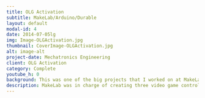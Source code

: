 ```yaml
---
title: OLG Activation
subtitle: MakeLab/Arduino/Durable 
layout: default
modal-id: 4
date: 2014-07-05lg
img: Image-OLGActivation.jpg
thumbnail: CoverImage-OLGActivation.jpg
alt: image-alt
project-date: Mechatronics Engineering
client: OLG Activation
category: Complete
youtube_h: 0
background: This was one of the big projects that I worked on at MakeLab. OLG wanted an activation trailer that has three physical video games for the PanAm Games. The trailer traveled all over Ontario for 2 months and thousands of people experienced the game.
description: MakeLab was in charge of creating three video game controllers. The three games were Relay, Kayak, and a Hand Cycle. I started halfway through the project timeline, so I was mainly working on the sensor embedding to the physical parts and interfacing with a PC to send keyboard commands. We used various sensors such as pressure pads, Piezo sensors, reed switches and gyroscopes to make custom game controllers. Individual game controllers were connected to data acquisition boards (Arduino based boards) and sent keyboard presses to the PC as a HID device. It was a fun project and the main challenges were to create a unique solution that is intuitive and extremely durable. I never worked on a piece of publicly used technology before and I learnt a lot about engineering design choices on how to make things durable, because if there are (roughly) 5000 random people using this for a game and they are excited, I guarantee you that they will try to break it! 
---
```

